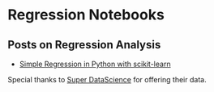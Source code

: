 # Regression Notebooks

## Posts on Regression Analysis
- [Simple Regression in Python with scikit-learn]()

Special thanks to [Super DataScience](https://www.superdatascience.com/) for offering their data.